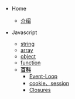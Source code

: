   * Home
    * [介绍](/README.md)

  * Javascript
    * [string](/pages/javascript/string)
    * [array](/pages/javascript/array)
    * [object](/pages/javascript/object)
    * [function](/pages/javascript/function)
    * [**百科**](/pages/javascript/baike)
      * [Event-Loop](/pages/javascript/baike/event-loop)
      * [cookie、session](/pages/javascript/baike/difference-of-cookie-session-and-so-on)
      * [Closures](/pages/javascript/baike/closures)
      